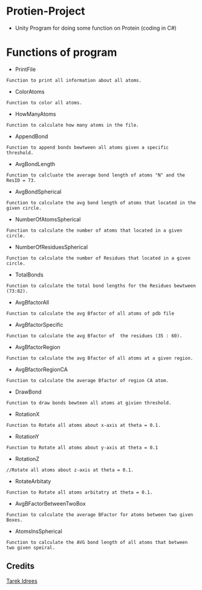 # Protien-Project
* Unity Program for doing some function on Protein (coding in C#)
# Functions of program 
* PrintFile
```
Function to print all information about all atoms.
```
* ColorAtoms
```
Function to color all atoms.
```
* HowManyAtoms
```
Function to calculate how many atoms in the file.
```
* AppendBond
```
Function to append bonds bewtween all atoms given a specific threshold.
```
* AvgBondLength
```
Function to calcluate the average bond length of atoms "N" and the ResID = 73.
```
* AvgBondSpherical
```
Function to calculate the avg bond length of atoms that located in the given circle.
```
* NumberOfAtomsSpherical
```
Function to calculate the number of atoms that located in a given circle.
```
* NumberOfResiduesSpherical
```
Function to calculate the number of Residues that located in a given circle.
```
* TotalBonds
```
Function to calculate the total bond lengths for the Residues bewtween (73:82).
```
* AvgBfactorAll
```
Function to calculate the avg Bfactor of all atoms of pdb file
```
* AvgBfactorSpecific
```
Function to calculate the avg Bfactor of  the residues (35 : 60).
```
* AvgBfactorRegion
```
Function to calculate the avg Bfactor of all atoms at a given region.
```
* AvgBfactorRegionCA
```
Function to calculate the average Bfactor of region CA atom.
```
* DrawBond
```
Function to draw bonds bewteen all atoms at givien threshold.
```
* RotationX
```
Function to Rotate all atoms about x-axis at theta = 0.1.
```
* RotationY
```
Function to Rotate all atoms about y-axis at theta = 0.1
```
* RotationZ
```
//Rotate all atoms about z-axis at theta = 0.1.
```
* RotateArbitaty
```
Function to Rotate all atoms arbitatry at theta = 0.1.
```
* AvgBFactorBetweenTwoBox
```
Function to calculate the average BFactor for atoms between two given Boxes.
```
* AtomsInsSpherical
```
Function to calculate the AVG bond length of all atoms that between two given speiral.
```
## Credits
[Tarek Idrees](https://github.com/TarekIdrees)
